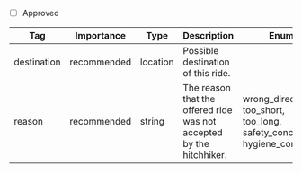 - [ ] Approved

| Tag         | Importance   | Type      | Description                                   | Enum                                               | Example |
|-------------|--------------|-----------|-----------------------------------------------|----------------------------------------------------|---------|
| destination | recommended  | location  | Possible destination of this ride.            |                                                    |         |
| reason      | recommended  | string    | The reason that the offered ride was not accepted by the hitchhiker.         | wrong_direction, too_short, too_long, safety_concerns, hygiene_concerns |         |

